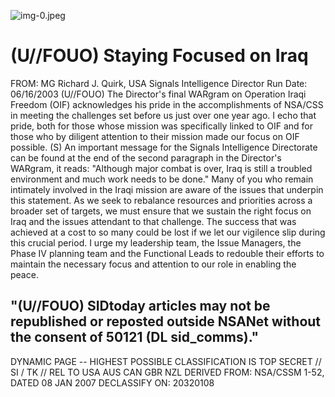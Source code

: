 ![img-0.jpeg](img-0.jpeg)

# (U//FOUO) Staying Focused on Iraq 

FROM: MG Richard J. Quirk, USA
Signals Intelligence Director
Run Date: 06/16/2003
(U//FOUO) The Director's final WARgram on Operation Iraqi Freedom (OIF) acknowledges his pride in the accomplishments of NSA/CSS in meeting the challenges set before us just over one year ago. I echo that pride, both for those whose mission was specifically linked to OIF and for those who by diligent attention to their mission made our focus on OIF possible.
(S) An important message for the Signals Intelligence Directorate can be found at the end of the second paragraph in the Director's WARgram, it reads: "Although major combat is over, Iraq is still a troubled environment and much work needs to be done." Many of you who remain intimately involved in the Iraqi mission are aware of the issues that underpin this statement. As we seek to rebalance resources and priorities across a broader set of targets, we must ensure that we sustain the right focus on Iraq and the issues attendant to that challenge. The success that was achieved at a cost to so many could be lost if we let our vigilence slip during this crucial period. I urge my leadership team, the Issue Managers, the Phase IV planning team and the Functional Leads to redouble their efforts to maintain the necessary focus and attention to our role in enabling the peace.

## "(U//FOUO) SIDtoday articles may not be republished or reposted outside NSANet without the consent of $\mathbf{5 0 1 2 1}$ (DL sid_comms)."

DYNAMIC PAGE -- HIGHEST POSSIBLE CLASSIFICATION IS TOP SECRET // SI / TK // REL TO USA AUS CAN GBR NZL DERIVED FROM: NSA/CSSM 1-52, DATED 08 JAN 2007 DECLASSIFY ON: 20320108
